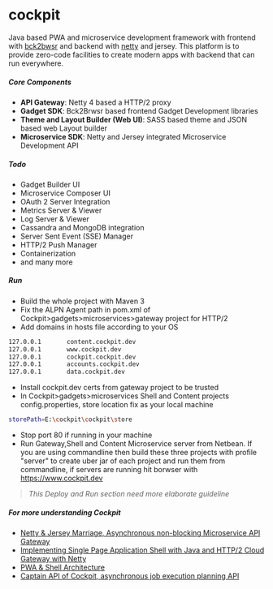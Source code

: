
# cockpit
Java based PWA and microservice development framework with frontend with [bck2bwsr]([https://github.com/jtulach/bck2brwsr](https://github.com/jtulach/bck2brwsr)) and backend with [netty]([https://github.com/netty/netty](https://github.com/netty/netty)) and jersey. This platform is to provide zero-code facilities to create modern apps with backend that can run everywhere. 

##### Core Components
- **API Gateway**: Netty 4 based a HTTP/2 proxy 
- **Gadget SDK**: Bck2Brwsr based frontend Gadget Development libraries
- **Theme and Layout Builder (Web UI)**: SASS based theme and JSON based web Layout builder 
- **Microservice SDK**: Netty and Jersey integrated Microservice Development API

##### Todo
- Gadget Builder UI
- Microservice Composer UI
- OAuth 2 Server Integration
- Metrics Server & Viewer
- Log Server & Viewer
- Cassandra and MongoDB integration
- Server Sent Event (SSE) Manager
- HTTP/2 Push Manager
- Containerization 
- and many more 

##### Run 
- Build the whole project with Maven 3
- Fix the ALPN Agent path in pom.xml of Cockpit>gadgets>microservices>gateway project for HTTP/2 
- Add domains in hosts file according to your OS
```sh
127.0.0.1       content.cockpit.dev
127.0.0.1       www.cockpit.dev
127.0.0.1       cockpit.cockpit.dev
127.0.0.1       accounts.cockpit.dev
127.0.0.1       data.cockpit.dev
```
- Install cockpit.dev certs from gateway project to be trusted
- In Cockpit>gadgets>microservices Shell and Content projects config.properties, store location fix as your local machine
```sh
storePath=E:\cockpit\cockpit\store
```
- Stop port 80 if running in your machine
- Run Gateway,Shell and Content Microservice server from Netbean. If you are using commandline 
then build these three projects with profile "server" to create uber jar of each project and run them from commandline,
if servers are running hit borwser with https://www.cockpit.dev
> *This Deploy and Run section need more elaborate guideline*
##### For more understanding Cockpit
- [Netty & Jersey Marriage, Asynchronous non-blocking Microservice API Gateway](https://medium.com/@mrmanna/netty-jersey-marriage-b7f12ac8d4a9)
- [Implementing Single Page Application Shell with Java and HTTP/2 Cloud Gateway with Netty](https://medium.com/@mrmanna/implementing-single-page-application-shell-with-java-and-http-2-cloud-gateway-with-netty-aa0d083d38ca)
- [PWA & Shell Architecture](https://medium.com/@mrmanna/pwa-shell-architecture-84dca8c29149)
- [Captain API of Cockpit, asynchronous job execution planning API](https://medium.com/@mrmanna/captain-api-of-cockpit-d1c7ab9dc30f)
  
